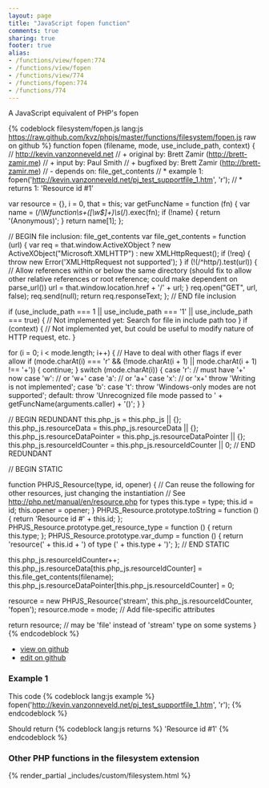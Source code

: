 ```yaml
---
layout: page
title: "JavaScript fopen function"
comments: true
sharing: true
footer: true
alias:
- /functions/view/fopen:774
- /functions/view/fopen
- /functions/view/774
- /functions/fopen:774
- /functions/774
---
```

<!-- Generated by Rakefile:build -->
A JavaScript equivalent of PHP's fopen

{% codeblock filesystem/fopen.js lang:js https://raw.github.com/kvz/phpjs/master/functions/filesystem/fopen.js raw on github %}
function fopen (filename, mode, use_include_path, context) {
  // http://kevin.vanzonneveld.net
  // +   original by: Brett Zamir (http://brett-zamir.me)
  // +   input by: Paul Smith
  // +   bugfixed by: Brett Zamir (http://brett-zamir.me)
  // -    depends on: file_get_contents
  // *     example 1: fopen('http://kevin.vanzonneveld.net/pj_test_supportfile_1.htm', 'r');
  // *     returns 1: 'Resource id #1'

  var resource = {},
    i = 0,
    that = this;
  var getFuncName = function (fn) {
    var name = (/\W*function\s+([\w\$]+)\s*\(/).exec(fn);
    if (!name) {
      return '(Anonymous)';
    }
    return name[1];
  };

  // BEGIN file inclusion: file_get_contents
  var file_get_contents = function (url) {
    var req = that.window.ActiveXObject ? new ActiveXObject("Microsoft.XMLHTTP") : new XMLHttpRequest();
    if (!req) {
      throw new Error('XMLHttpRequest not supported');
    }
    if (!(/^http/).test(url)) { // Allow references within or below the same directory (should fix to allow other relative references or root reference; could make dependent on parse_url())
      url = that.window.location.href + '/' + url;
    }
    req.open("GET", url, false);
    req.send(null);
    return req.responseText;
  };
  // END file inclusion

  if (use_include_path === 1 || use_include_path === '1' || use_include_path === true) {
    // Not implemented yet: Search for file in include path too
  }
  if (context) {
    // Not implemented yet, but could be useful to modify nature of HTTP request, etc.
  }

  for (i = 0; i < mode.length; i++) { // Have to deal with other flags if ever allow
    if (mode.charAt(i) === 'r' && (!mode.charAt(i + 1) || mode.charAt(i + 1) !== '+')) {
      continue;
    }
    switch (mode.charAt(i)) {
    case 'r':
      // must have '+' now
    case 'w':
      // or 'w+'
    case 'a':
      // or 'a+'
    case 'x':
      // or 'x+'
      throw 'Writing is not implemented';
    case 'b':
    case 't':
      throw 'Windows-only modes are not supported';
    default:
      throw 'Unrecognized file mode passed to ' + getFuncName(arguments.caller) + '()';
    }
  }

  // BEGIN REDUNDANT
  this.php_js = this.php_js || {};
  this.php_js.resourceData = this.php_js.resourceData || {};
  this.php_js.resourceDataPointer = this.php_js.resourceDataPointer || {};
  this.php_js.resourceIdCounter = this.php_js.resourceIdCounter || 0;
  // END REDUNDANT

  // BEGIN STATIC

  function PHPJS_Resource(type, id, opener) { // Can reuse the following for other resources, just changing the instantiation
    // See http://php.net/manual/en/resource.php for types
    this.type = type;
    this.id = id;
    this.opener = opener;
  }
  PHPJS_Resource.prototype.toString = function () {
    return 'Resource id #' + this.id;
  };
  PHPJS_Resource.prototype.get_resource_type = function () {
    return this.type;
  };
  PHPJS_Resource.prototype.var_dump = function () {
    return 'resource(' + this.id + ') of type (' + this.type + ')';
  };
  // END STATIC

  this.php_js.resourceIdCounter++;
  this.php_js.resourceData[this.php_js.resourceIdCounter] = this.file_get_contents(filename);
  this.php_js.resourceDataPointer[this.php_js.resourceIdCounter] = 0;

  resource = new PHPJS_Resource('stream', this.php_js.resourceIdCounter, 'fopen');
  resource.mode = mode; // Add file-specific attributes

  return resource; // may be 'file' instead of 'stream' type on some systems
}
{% endcodeblock %}

 - [view on github](https://github.com/kvz/phpjs/blob/master/functions/filesystem/fopen.js)
 - [edit on github](https://github.com/kvz/phpjs/edit/master/functions/filesystem/fopen.js)

### Example 1
This code
{% codeblock lang:js example %}
fopen('http://kevin.vanzonneveld.net/pj_test_supportfile_1.htm', 'r');
{% endcodeblock %}

Should return
{% codeblock lang:js returns %}
'Resource id #1'
{% endcodeblock %}


### Other PHP functions in the filesystem extension
{% render_partial _includes/custom/filesystem.html %}
